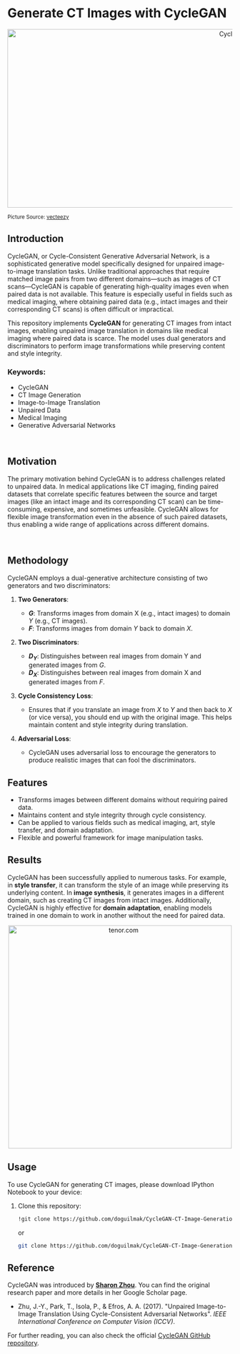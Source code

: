 
# **Generate CT Images with CycleGAN**

<p align="center">
    <img src="https://static.vecteezy.com/system/resources/thumbnails/004/640/933/small_2x/cycle-arrow-illustration-on-white-background-creative-icon-vector.jpg" height=400 width=1000 alt="CycleGAN">
</p>

<small>Picture Source: <a href="https://static.vecteezy.com/">vecteezy</a></small>

## **Introduction**

CycleGAN, or Cycle-Consistent Generative Adversarial Network, is a sophisticated generative model specifically designed for unpaired image-to-image translation tasks. Unlike traditional approaches that require matched image pairs from two different domains—such as images of CT scans—CycleGAN is capable of generating high-quality images even when paired data is not available. This feature is especially useful in fields such as medical imaging, where obtaining paired data (e.g., intact images and their corresponding CT scans) is often difficult or impractical.

This repository implements **CycleGAN** for generating CT images from intact images, enabling unpaired image translation in domains like medical imaging where paired data is scarce. The model uses dual generators and discriminators to perform image transformations while preserving content and style integrity.

### **Keywords**:

-   CycleGAN
-   CT Image Generation
-   Image-to-Image Translation
-   Unpaired Data
-   Medical Imaging
-   Generative Adversarial Networks

<br>

## **Motivation**

The primary motivation behind CycleGAN is to address challenges related to unpaired data. In medical applications like CT imaging, finding paired datasets that correlate specific features between the source and target images (like an intact image and its corresponding CT scan) can be time-consuming, expensive, and sometimes unfeasible. CycleGAN allows for flexible image transformation even in the absence of such paired datasets, thus enabling a wide range of applications across different domains.

<br>

## **Methodology**

CycleGAN employs a dual-generative architecture consisting of two generators and two discriminators:

1. **Two Generators**:
   - **$G$**: Transforms images from domain X (e.g., intact images) to domain $Y$ (e.g., CT images).
   - **$F$**: Transforms images from domain $Y$ back to domain $X$.

2. **Two Discriminators**:
   - **$D_Y$**: Distinguishes between real images from domain Y and generated images from $G$.
   - **$D_X$**: Distinguishes between real images from domain X and generated images from $F$.

3. **Cycle Consistency Loss**:
   - Ensures that if you translate an image from $X$ to $Y$ and then back to $X$ (or vice versa), you should end up with the original image. This helps maintain content and style integrity during translation.

4. **Adversarial Loss**:
   - CycleGAN uses adversarial loss to encourage the generators to produce realistic images that can fool the discriminators.

## **Features**

- Transforms images between different domains without requiring paired data.
- Maintains content and style integrity through cycle consistency.
- Can be applied to various fields such as medical imaging, art, style transfer, and domain adaptation.
- Flexible and powerful framework for image manipulation tasks.

## **Results**


CycleGAN has been successfully applied to numerous tasks. For example, in **style transfer**, it can transform the style of an image while preserving its underlying content. In **image synthesis**, it generates images in a different domain, such as creating CT images from intact images. Additionally, CycleGAN is highly effective for **domain adaptation**, enabling models trained in one domain to work in another without the need for paired data.

<p align="center">
    <img src="https://media.tenor.com/JhHYrYgP_qgAAAAM/abdominal-ct-scan.gif" width=500  alt="tenor.com">
</p>

## **Usage**

To use CycleGAN for generating CT images, please download IPython Notebook to your device:

1. Clone this repository:
   ```bash
   !git clone https://github.com/doguilmak/CycleGAN-CT-Image-Generation.git
   ```
   or
      ```bash
   git clone https://github.com/doguilmak/CycleGAN-CT-Image-Generation.git
   ```



## **Reference**

CycleGAN was introduced by **[Sharon Zhou](https://scholar.google.co.uk/citations?user=Kn35TAQAAAAJ&hl=en)**. You can find the original research paper and more details in her Google Scholar page.

- Zhu, J.-Y., Park, T., Isola, P., & Efros, A. A. (2017). "Unpaired Image-to-Image Translation Using Cycle-Consistent Adversarial Networks". *IEEE International Conference on Computer Vision (ICCV)*.

For further reading, you can also check the official [CycleGAN GitHub repository](https://github.com/junyanz/CycleGAN).
